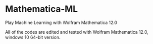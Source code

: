 # Mathematica-ML
Play Machine Learning with Wolfram Mathematica 12.0

All of the codes are edited and tested with Wolfram Mathematica 12.0, windows 10 64-bit version.
